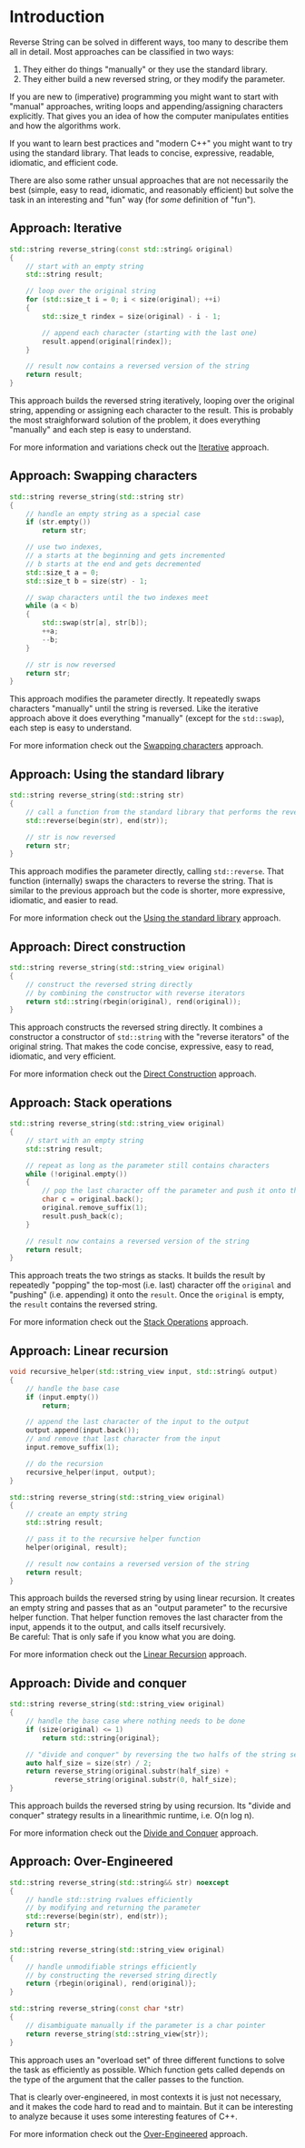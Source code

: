 # Introduction

Reverse String can be solved in different ways, too many to describe them all in detail.
Most approaches can be classified in two ways:

1. They either do things "manually" or they use the standard library.
2. They either build a new reversed string, or they modify the parameter.

If you are new to (imperative) programming you might want to start with "manual" approaches, writing loops and appending/assigning characters explicitly.
That gives you an idea of how the computer manipulates entities and how the algorithms work.

If you want to learn best practices and "modern C++" you might want to try using the standard library.
That leads to concise, expressive, readable, idiomatic, and efficient code.

There are also some rather unsual approaches that are not necessarily the best (simple, easy to read, idiomatic, and reasonably efficient) but solve the task in an interesting and "fun" way (for *some* definition of "fun").


## Approach: Iterative

```cpp
std::string reverse_string(const std::string& original)
{
    // start with an empty string
    std::string result;

    // loop over the original string
    for (std::size_t i = 0; i < size(original); ++i)
    {
        std::size_t rindex = size(original) - i - 1;

        // append each character (starting with the last one)
        result.append(original[rindex]);
    }

    // result now contains a reversed version of the string
    return result;
}
```

This approach builds the reversed string iteratively, looping over the original string, appending or assigning each character to the result.
This is probably the most straighforward solution of the problem, it does everything "manually" and each step is easy to understand.

For more information and variations check out the [Iterative][approach-iterative] approach.


## Approach: Swapping characters

```cpp
std::string reverse_string(std::string str)
{
    // handle an empty string as a special case
    if (str.empty())
        return str;

    // use two indexes,
    // a starts at the beginning and gets incremented
    // b starts at the end and gets decremented
    std::size_t a = 0;
    std::size_t b = size(str) - 1;

    // swap characters until the two indexes meet
    while (a < b)
    {
        std::swap(str[a], str[b]);
        ++a;
        --b;
    }

    // str is now reversed
    return str;
}
```

This approach modifies the parameter directly.
It repeatedly swaps characters "manually" until the string is reversed.
Like the iterative approach above it does everything "manually" (except for the `std::swap`), each step is easy to understand.

For more information check out the [Swapping characters][approach-swapping-characters] approach.


## Approach: Using the standard library

```cpp
std::string reverse_string(std::string str)
{
    // call a function from the standard library that performs the reversal
    std::reverse(begin(str), end(str));

    // str is now reversed
    return str;
}
```

This approach modifies the parameter directly, calling `std::reverse`.
That function (internally) swaps the characters to reverse the string.
That is similar to the previous approach but the code is shorter, more expressive, idiomatic, and easier to read.

For more information check out the [Using the standard library][approach-using-the-standard-lib] approach.


## Approach: Direct construction

```cpp
std::string reverse_string(std::string_view original)
{
    // construct the reversed string directly
    // by combining the constructor with reverse iterators
    return std::string(rbegin(original), rend(original));
}
```

This approach constructs the reversed string directly.
It combines a constructor a constructor of `std::string` with the "reverse iterators" of the original string.
That makes the code concise, expressive, easy to read, idiomatic, and very efficient.

For more information check out the [Direct Construction][approach-direct-construction] approach.


## Approach: Stack operations

```cpp
std::string reverse_string(std::string_view original)
{
    // start with an empty string
    std::string result;

    // repeat as long as the parameter still contains characters
    while (!original.empty())
    {
        // pop the last character off the parameter and push it onto the result
        char c = original.back();
        original.remove_suffix(1);
        result.push_back(c);
    }

    // result now contains a reversed version of the string
    return result;
}
```

This approach treats the two strings as stacks.
It builds the result by repeatedly "popping" the top-most (i.e. last) character off the `original` and "pushing" (i.e. appending) it onto the `result`.
Once the `original` is empty, the `result` contains the reversed string.

For more information check out the [Stack Operations][approach-stack-operations] approach.


## Approach: Linear recursion

```cpp
void recursive_helper(std::string_view input, std::string& output)
{
    // handle the base case
    if (input.empty())
        return;

    // append the last character of the input to the output
    output.append(input.back());
    // and remove that last character from the input
    input.remove_suffix(1);

    // do the recursion
    recursive_helper(input, output);
}

std::string reverse_string(std::string_view original)
{
    // create an empty string
    std::string result;

    // pass it to the recursive helper function
    helper(original, result);

    // result now contains a reversed version of the string
    return result;
}
```

This approach builds the reversed string by using linear recursion.
It creates an empty string and passes that as an "output parameter" to the recursive helper function.
That helper function removes the last character from the input, appends it to the output, and calls itself recursively.  
Be careful: That is only safe if you know what you are doing.

For more information check out the [Linear Recursion][approach-linear-recursion] approach.


## Approach: Divide and conquer

```cpp
std::string reverse_string(std::string_view original)
{
    // handle the base case where nothing needs to be done
    if (size(original) <= 1)
        return std::string{original};

    // "divide and conquer" by reversing the two halfs of the string separately
    auto half_size = size(str) / 2;
    return reverse_string(original.substr(half_size) +
           reverse_string(original.substr(0, half_size);
}
```

This approach builds the reversed string by using recursion.
Its "divide and conquer" strategy results in a linearithmic runtime, i.e. O(n log n).

For more information check out the [Divide and Conquer][approach-divide-and-conquer] approach.


## Approach: Over-Engineered

```cpp
std::string reverse_string(std::string&& str) noexcept
{
    // handle std::string rvalues efficiently
    // by modifying and returning the parameter
    std::reverse(begin(str), end(str));
    return str;
}

std::string reverse_string(std::string_view original)
{
    // handle unmodifiable strings efficiently
    // by constructing the reversed string directly
    return {rbegin(original), rend(original)};
}

std::string reverse_string(const char *str)
{
    // disambiguate manually if the parameter is a char pointer
    return reverse_string(std::string_view{str});
}
```

This approach uses an "overload set" of three different functions to solve the task as efficiently as possible.
Which function gets called depends on the type of the argument that the caller passes to the function.

That is clearly over-engineered, in most contexts it is just not necessary, and it makes the code hard to read and to maintain.
But it can be interesting to analyze because it uses some interesting features of C++.

For more information check out the [Over-Engineered][approach-over-engineered] approach.


[approach-iterative]: https://exercism.org/tracks/cpp/exercises/reverse-string/approaches/iterative
[approach-swapping-characters]: https://exercism.org/tracks/cpp/exercises/reverse-string/approaches/swapping-characters
[approach-using-the-standard-lib]: https://exercism.org/tracks/cpp/exercises/reverse-string/approaches/using-the-standard-lib
[approach-direct-construction]: https://exercism.org/tracks/cpp/exercises/reverse-string/approaches/direct-construction
[approach-stack-operations]: https://exercism.org/tracks/cpp/exercises/reverse-string/approaches/stack-operations
[approach-linear-recursion]: https://exercism.org/tracks/cpp/exercises/reverse-string/approaches/linear-recursion
[approach-divide-and-conquer]: https://exercism.org/tracks/cpp/exercises/reverse-string/approaches/divide-and-conquer
[approach-over-engineered]: https://exercism.org/tracks/cpp/exercises/reverse-string/approaches/over-engineered

